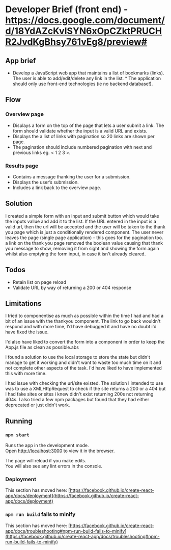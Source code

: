 # Developer Brief (front end) - https://docs.google.com/document/d/18YdAZcKvISYN6xOpCZktPRUCHR2JvdKgBhsy761vEg8/preview#

## App brief
* Develop a JavaScript web app that maintains a list of bookmarks (links). The user is able to add/edit/delete any link in the list.  * The application should only use front-end technologies (ie no backend database!).

## Flow
### Overview page 
* Displays a form on the top of the page that lets a user submit a link. The form should validate whether the input is a valid URL and exists.
* Displays the a list of links with pagination so 20 links are shown per page. 
* The pagination should include numbered pagination with next and previous links eg. < 1 2 3 >.

### Results page
* Contains a message thanking the user for a submission.
* Displays the user’s submission.
* Includes a link back to the overview page.

## Solution
I created a simple form with an input and submit button which would take the inputs vallue and add it to the list. 
If the URL entered in the input is a valid url, then the url will be accepted and the user will be taken to the thank you page which is just a conditionally rendered component. The user never leaves the page (single page application) - this goes for the pagination too.
a link on the thank you page removed the boolean value causing that thank you message to show, removing it from sight and showing the form again whilst also emptying the form input, in case it isn't already cleared.

## Todos
* Retain list on page reload
* Validate URL by way of returning a 200 or 404 response

## Limitations
I tried to componentise as much as possible within the time I had and had a bit of an issue with the thankyou component. The link to go back wouldn't respond and with more time, I'd have debugged it and have no doubt i'd have fixed the issue.

I'd also have liked to convert the form into a component in order to keep the App.js file as clean as possible.abs

I found a solution to use the local storage to store the state but didn't manage to get it working and didn't want to waste too much time on it and not complete other aspects of the task. I'd have liked to have implemented this with more time.

I had issue with checking the url/site existed. The solution I intended to use was to use a XMLHttpRequest to check if the site returns a 200 or a 404 but I had fake sites or sites i knew didn't exist returning 200s not returning 404s. I also tried a few npm packages but found that they had either deprecated or just didn't work.

## Running
### `npm start`

Runs the app in the development mode.\
Open [http://localhost:3000](http://localhost:3000) to view it in the browser.

The page will reload if you make edits.\
You will also see any lint errors in the console.

### Deployment

This section has moved here: [https://facebook.github.io/create-react-app/docs/deployment](https://facebook.github.io/create-react-app/docs/deployment)

### `npm run build` fails to minify

This section has moved here: [https://facebook.github.io/create-react-app/docs/troubleshooting#npm-run-build-fails-to-minify](https://facebook.github.io/create-react-app/docs/troubleshooting#npm-run-build-fails-to-minify)
